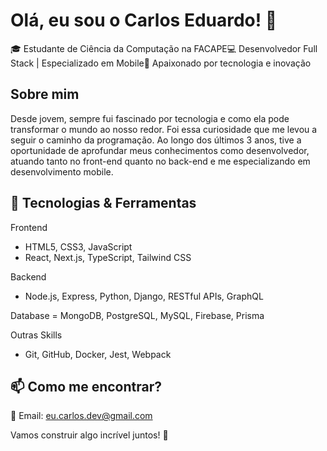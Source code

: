 # Olá, eu sou o Carlos Eduardo! 👋

🎓 Estudante de Ciência da Computação na FACAPE💻 Desenvolvedor Full Stack | Especializado em Mobile🚀 Apaixonado por tecnologia e inovação

## Sobre mim

Desde jovem, sempre fui fascinado por tecnologia e como ela pode transformar o mundo ao nosso redor. Foi essa curiosidade que me levou a seguir o caminho da programação. Ao longo dos últimos 3 anos, tive a oportunidade de aprofundar meus conhecimentos como desenvolvedor, atuando tanto no front-end quanto no back-end e me especializando em desenvolvimento mobile.

## 🔧 Tecnologias & Ferramentas

Frontend
- HTML5, CSS3, JavaScript
- React, Next.js, TypeScript, Tailwind CSS

Backend
- Node.js, Express, Python, Django, RESTful APIs, GraphQL

Database
= MongoDB, PostgreSQL, MySQL, Firebase, Prisma

Outras Skills
- Git, GitHub, Docker, Jest, Webpack

## 📫 Como me encontrar?

📧 Email: eu.carlos.dev@gmail.com

Vamos construir algo incrível juntos! 🚀

